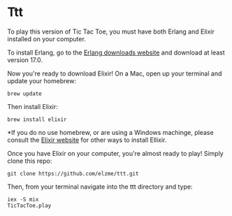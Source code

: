 Ttt
===
To play this version of Tic Tac Toe, you must have both Erlang and
Elixir installed on your computer.

To install Erlang, go to the [Erlang downloads
website](https://www.erlang-solutions.com/downloads/download-erlang-otp)
and download at least version 17.0.

Now you're ready to download Elixir! On a Mac, open up your terminal and
update your homebrew:
```
brew update
```
Then install Elixir:
```
brew install elixir
```
*If you do no use homebrew, or are using a Windows machinge, please
consult the [Elixir
website](http://elixir-lang.org/getting_started/1.html) for other ways
to install Ellixir.

Once you have Elixir on your computer, you're almost ready to play!
Simply clone this repo:
```
git clone https://github.com/elzme/ttt.git
```

Then, from your terminal navigate into the ttt directory and type:
```
iex -S mix
TicTacToe.play
```
